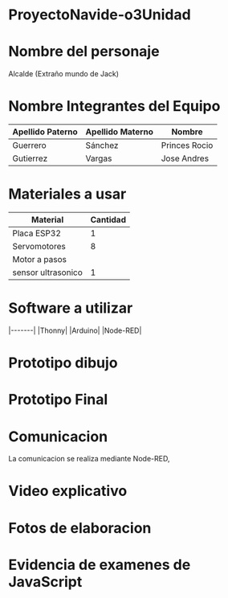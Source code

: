 # ProyectoNavide-o3Unidad

# Nombre del personaje 

Alcalde (Extraño mundo de Jack)

# Nombre Integrantes del Equipo

| Apellido Paterno | Apellido Materno | Nombre |
|--------------|--------------|--------------|
| Guerrero| Sánchez | Princes Rocio|
| Gutierrez | Vargas | Jose Andres |




# Materiales a usar
| Material | Cantidad |
|--------------|-----------|
|Placa ESP32| 1 |
|Servomotores| 8 |
|Motor a pasos| |
|sensor ultrasonico| 1 |

# Software a utilizar

|-------|
|Thonny| 
|Arduino|
|Node-RED|

# Prototipo dibujo 


# Prototipo Final 

# Comunicacion 

La comunicacion se realiza mediante Node-RED,

# Video explicativo 

# Fotos de elaboracion 

# Evidencia de examenes de JavaScript
